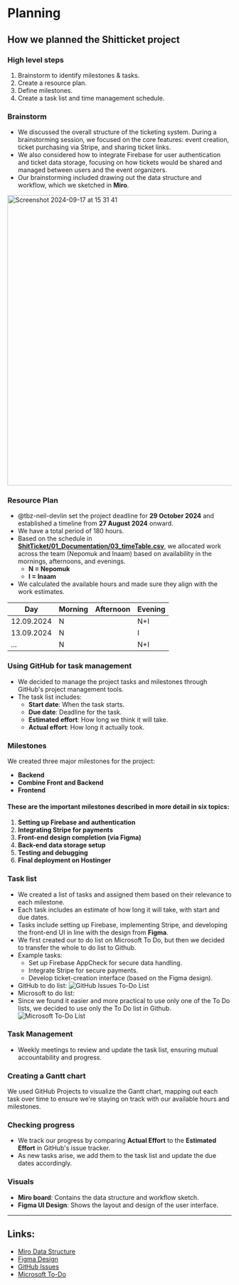 # Planning

## How we planned the Shitticket project
### High level steps
1. Brainstorm to identify milestones & tasks.
2. Create a resource plan.
3. Define milestones.
4. Create a task list and time management schedule.

### Brainstorm
* We discussed the overall structure of the ticketing system. During a brainstorming session, we focused on the core features: event creation, ticket purchasing via Stripe, and sharing ticket links.
* We also considered how to integrate Firebase for user authentication and ticket data storage, focusing on how tickets would be shared and managed between users and the event organizers.
* Our brainstorming included drawing out the data structure and workflow, which we sketched in **Miro**.
  
<img width="651" alt="Screenshot 2024-09-17 at 15 31 41" src="https://github.com/user-attachments/assets/0b61c4f7-ca81-467b-b25c-bfb20c14f99e">

### Resource Plan
* @tbz-neil-devlin set the project deadline for **29 October 2024** and established a timeline from **27 August 2024** onward.
* We have a total period of 180 hours. 
* Based on the schedule in **[ShitTicket/01_Documentation/03_timeTable.csv](https://github.com/Nepomuk5665/ShitTicket/blob/main/01_Documentation/03_timeTable.csv)**, we allocated work across the team (Nepomuk and Inaam) based on availability in the mornings, afternoons, and evenings.
  * **N = Nepomuk**
  * **I = Inaam**
* We calculated the available hours and made sure they align with the work estimates.

| Day       | Morning | Afternoon | Evening |
|-----------|---------|-----------|---------|
| 12.09.2024|    N    |           |    N+I  |
| 13.09.2024|    N    |           |    I    |
| ...       |    N    |           |    N+I  |

### Using GitHub for task management
* We decided to manage the project tasks and milestones through GitHub's project management tools.
* The task list includes:
  * **Start date**: When the task starts.
  * **Due date**: Deadline for the task.
  * **Estimated effort**: How long we think it will take.
  * **Actual effort**: How long it actually took.

### Milestones
We created three major milestones for the project: 
* **Backend**
* **Combine Front and Backend**
* **Frontend**
#### These are the important milestones described in more detail in six topics:
1. **Setting up Firebase and authentication**
2. **Integrating Stripe for payments**
3. **Front-end design completion (via Figma)**
4. **Back-end data storage setup**
5. **Testing and debugging**
6. **Final deployment on Hostinger**

### Task list
* We created a list of tasks and assigned them based on their relevance to each milestone.
* Each task includes an estimate of how long it will take, with start and due dates.
* Tasks include setting up Firebase, implementing Stripe, and developing the front-end UI in line with the design from **Figma**.
* We first created our to do list on Microsoft To Do, but then we decided to transfer the whole to do list to Github. 
* Example tasks:
  * Set up Firebase AppCheck for secure data handling.
  * Integrate Stripe for secure payments.
  * Develop ticket-creation interface (based on the Figma design).
* GitHub to do list:
![GitHub Issues To-Do List](https://github.com/user-attachments/assets/1a012d85-7026-44cf-9009-38760136abc3)
* Microsoft to do list:
* Since we found it easier and more practical to use only one of the To Do lists, we decided to use only the To Do list in Github. 
![Microsoft To-Do List](https://github.com/user-attachments/assets/9edb3ae8-4fb4-4060-89e4-fb49ea28569b)

### Task Management
* Weekly meetings to review and update the task list, ensuring mutual accountability and progress.


### Creating a Gantt chart
We used GitHub Projects to visualize the Gantt chart, mapping out each task over time to ensure we're staying on track with our available hours and milestones.

### Checking progress
* We track our progress by comparing **Actual Effort** to the **Estimated Effort** in GitHub's issue tracker.
* As new tasks arise, we add them to the task list and update the due dates accordingly.

### Visuals
* **Miro board**: Contains the data structure and workflow sketch.
* **Figma UI Design**: Shows the layout and design of the user interface.

---

## Links:
* [Miro Data Structure](https://miro.com/welcomeonboard/ZEMyQjFUWDFOVUlWSjMxNEYxZTBOOWlFd2lKdDMzUnFJYkprNTczVDhqb0liUTdyTkJ4UWJEOXhYNWMyek80R3wzNDU4NzY0NTM2MDY0OTU4MDUwfDI=?share_link_id=424129458285)
* [Figma Design](https://www.figma.com/design/XdHtJ34A3BiF542R21bNlt/Shit-Ticket?node-id=0-1&t=pnqqpHKTTkCcaOoA-1)
* [GitHub Issues](https://github.com/Nepomuk5665/ShitTicket/issues)
* [Microsoft To-Do](https://to-do.microsoft.com/sharing?InvitationToken=PaG7OZIu93K5ROSlIhS0cgVUU-VKNANFXDvQQQD6szTErVvFU05UM1p-rPsyDAyVU)
